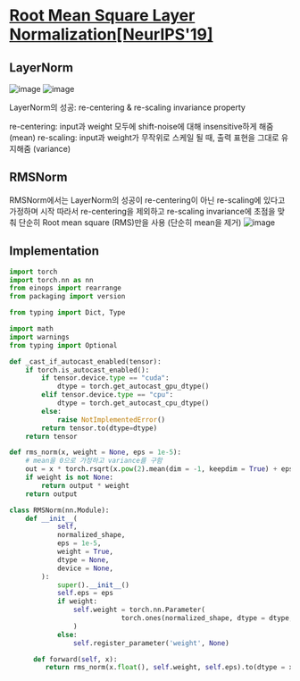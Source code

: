 # [Root Mean Square Layer Normalization[NeurIPS'19]](https://arxiv.org/pdf/1910.07467.pdf)

## LayerNorm
![image](https://github.com/Podossiu/Efficient_LLM/assets/86233304/39fc0a29-1aca-499d-ae07-34835c6882a6)
![image](https://github.com/Podossiu/Efficient_LLM/assets/86233304/992f5ead-1720-44b4-8918-b3e407466c1f)

LayerNorm의 성공: re-centering & re-scaling invariance property

re-centering: input과 weight 모두에 shift-noise에 대해 insensitive하게 해줌 (mean)
re-scaling: input과 weight가 무작위로 스케일 될 때, 출력 표현을 그대로 유지해줌 (variance)

## RMSNorm
RMSNorm에서는 LayerNorm의 성공이 re-centering이 아닌 re-scaling에 있다고 가정하며 시작
따라서 re-centering을 제외하고 re-scaling invariance에 초점을 맞춰 단순히 Root mean square (RMS)만을 사용 (단순히 mean을 제거) 
![image](https://github.com/Podossiu/Efficient_LLM/assets/86233304/c21177a1-81bc-4537-b1f1-b82c3f70119a)


## Implementation
```python
import torch
import torch.nn as nn
from einops import rearrange
from packaging import version

from typing import Dict, Type

import math
import warnings
from typing import Optional

def _cast_if_autocast_enabled(tensor):
    if torch.is_autocast_enabled():
        if tensor.device.type == "cuda":
            dtype = torch.get_autocast_gpu_dtype()
        elif tensor.device.type == "cpu":
            dtype = torch.get_autocast_cpu_dtype()
        else:
            raise NotImplementedError()
        return tensor.to(dtype=dtype)
    return tensor

def rms_norm(x, weight = None, eps = 1e-5):
    # mean을 0으로 가정하고 variance를 구함 
    out = x * torch.rsqrt(x.pow(2).mean(dim = -1, keepdim = True) + eps)
    if weight is not None:
        return output * weight
    return output

class RMSNorm(nn.Module):
    def __init__(
            self,
            normalized_shape,
            eps = 1e-5,
            weight = True,
            dtype = None,
            device = None,
        ):
            super().__init__()
            self.eps = eps
            if weight:
                self.weight = torch.nn.Parameter(
                            torch.ones(normalized_shape, dtype = dtype, device = device)
                )
            else:
                self.register_parameter('weight', None)

      def forward(self, x):
         return rms_norm(x.float(), self.weight, self.eps).to(dtype = x.dtype)
```
